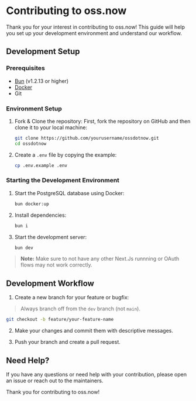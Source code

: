 # Contributing to oss.now

Thank you for your interest in contributing to oss.now! This guide will help you set up your development environment and understand our workflow.

## Development Setup

### Prerequisites

- [Bun](https://bun.sh/) (v1.2.13 or higher)
- [Docker](https://www.docker.com/get-started)
- Git

### Environment Setup

1. Fork & Clone the repository:
   First, fork the repository on GitHub and then clone it to your local machine:

   ```bash
   git clone https://github.com/yourusername/ossdotnow.git
   cd ossdotnow
   ```

2. Create a `.env` file by copying the example:

   ```bash
   cp .env.example .env
   ```

### Starting the Development Environment

1. Start the PostgreSQL database using Docker:

   ```bash
   bun docker:up
   ```

2. Install dependencies:

   ```bash
   bun i
   ```

3. Start the development server:
   ```bash
   bun dev
   ```

> **Note:** Make sure to not have any other Next.Js runnning or OAuth flows may not work correctly.

## Development Workflow

1. Create a new branch for your feature or bugfix:

> Always branch off from the `dev` branch (not `main`).

```bash
git checkout -b feature/your-feature-name
```

2. Make your changes and commit them with descriptive messages.

3. Push your branch and create a pull request.

## Need Help?

If you have any questions or need help with your contribution, please open an issue or reach out to the maintainers.

Thank you for contributing to oss.now!

